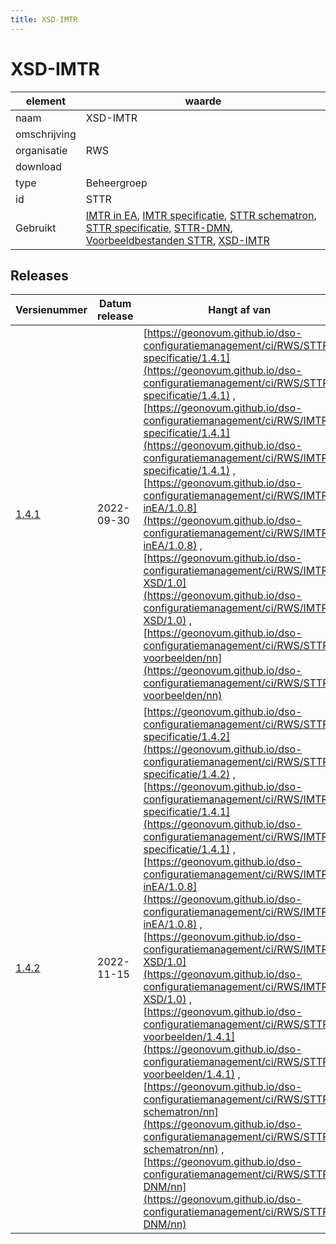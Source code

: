 ```yaml
---
title: XSD-IMTR
---
```


# XSD-IMTR

|element|waarde|
|-----|------|
| naam  |XSD-IMTR|
| omschrijving  ||
| organisatie  |RWS|
| download  | []()|
| type  |Beheergroep|
| id  |STTR|
| Gebruikt|[IMTR in EA](https://geonovum.github.io/dso-configuratiemanagement/ci/RWS/IMTR-in-EA), [IMTR specificatie](https://geonovum.github.io/dso-configuratiemanagement/ci/RWS/IMTR-specificatie), [STTR schematron](https://geonovum.github.io/dso-configuratiemanagement/ci/RWS/STTR-schematron), [STTR specificatie](https://geonovum.github.io/dso-configuratiemanagement/ci/RWS/STTR-specificatie), [STTR-DMN](https://geonovum.github.io/dso-configuratiemanagement/ci/RWS/STTR-DMN), [Voorbeeldbestanden STTR](https://geonovum.github.io/dso-configuratiemanagement/ci/RWS/STTR-voorbeelden), [XSD-IMTR](https://geonovum.github.io/dso-configuratiemanagement/ci/RWS/IMTR-XSD)|

## Releases

|Versienummer|Datum release|Hangt af van
|-------|-------|-----|
| [1.4.1](<https://iplo.nl/digitaal-stelsel/aansluiten/standaarden/sttr-imtr/>)|2022-09-30|[https://geonovum.github.io/dso-configuratiemanagement/ci/RWS/STTR-specificatie/1.4.1](https://geonovum.github.io/dso-configuratiemanagement/ci/RWS/STTR-specificatie/1.4.1) , [https://geonovum.github.io/dso-configuratiemanagement/ci/RWS/IMTR-specificatie/1.4.1](https://geonovum.github.io/dso-configuratiemanagement/ci/RWS/IMTR-specificatie/1.4.1) , [https://geonovum.github.io/dso-configuratiemanagement/ci/RWS/IMTR-inEA/1.0.8](https://geonovum.github.io/dso-configuratiemanagement/ci/RWS/IMTR-inEA/1.0.8) , [https://geonovum.github.io/dso-configuratiemanagement/ci/RWS/IMTR-XSD/1.0](https://geonovum.github.io/dso-configuratiemanagement/ci/RWS/IMTR-XSD/1.0) , [https://geonovum.github.io/dso-configuratiemanagement/ci/RWS/STTR-voorbeelden/nn](https://geonovum.github.io/dso-configuratiemanagement/ci/RWS/STTR-voorbeelden/nn) |
| [1.4.2](<https://iplo.nl/digitaal-stelsel/aansluiten/standaarden/sttr-imtr/>)|2022-11-15|[https://geonovum.github.io/dso-configuratiemanagement/ci/RWS/STTR-specificatie/1.4.2](https://geonovum.github.io/dso-configuratiemanagement/ci/RWS/STTR-specificatie/1.4.2) , [https://geonovum.github.io/dso-configuratiemanagement/ci/RWS/IMTR-specificatie/1.4.1](https://geonovum.github.io/dso-configuratiemanagement/ci/RWS/IMTR-specificatie/1.4.1) , [https://geonovum.github.io/dso-configuratiemanagement/ci/RWS/IMTR-inEA/1.0.8](https://geonovum.github.io/dso-configuratiemanagement/ci/RWS/IMTR-inEA/1.0.8) , [https://geonovum.github.io/dso-configuratiemanagement/ci/RWS/IMTR-XSD/1.0](https://geonovum.github.io/dso-configuratiemanagement/ci/RWS/IMTR-XSD/1.0) , [https://geonovum.github.io/dso-configuratiemanagement/ci/RWS/STTR-voorbeelden/1.4.1](https://geonovum.github.io/dso-configuratiemanagement/ci/RWS/STTR-voorbeelden/1.4.1) , [https://geonovum.github.io/dso-configuratiemanagement/ci/RWS/STTR-schematron/nn](https://geonovum.github.io/dso-configuratiemanagement/ci/RWS/STTR-schematron/nn) , [https://geonovum.github.io/dso-configuratiemanagement/ci/RWS/STTR-DNM/nn](https://geonovum.github.io/dso-configuratiemanagement/ci/RWS/STTR-DNM/nn) |

